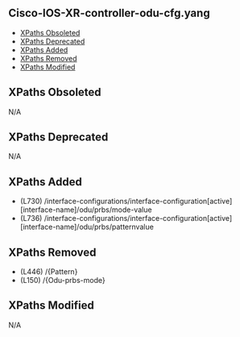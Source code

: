 ## Cisco-IOS-XR-controller-odu-cfg.yang

- [XPaths Obsoleted](#xpaths-obsoleted)
- [XPaths Deprecated](#xpaths-deprecated)
- [XPaths Added](#xpaths-added)
- [XPaths Removed](#xpaths-removed)
- [XPaths Modified](#xpaths-modified)

## XPaths Obsoleted

N/A

## XPaths Deprecated

N/A

## XPaths Added

- (L730)	/interface-configurations/interface-configuration[active][interface-name]/odu/prbs/mode-value
- (L736)	/interface-configurations/interface-configuration[active][interface-name]/odu/prbs/patternvalue

## XPaths Removed

- (L446)	/{Pattern}
- (L150)	/{Odu-prbs-mode}

## XPaths Modified

N/A

